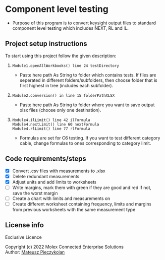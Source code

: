 # Component level testing
- Purpose of this program is to convert keysight output files to standard component level testing which includes NEXT, RL and IL.

## Project setup instructions 
To start using this project follow the given description:
1. `Module1.openAllWorkbooks() line 24 testDirectory`
   -  Paste here path As String to folder which contains tests. If files are seperated in different folders/subfolders, then choose folder that is first highest in tree (includes each subfolder).

2. `Module2.conversion() in line 15 folderPathXLSX`
   -  Paste here path As String to folder where you want to save output xlsx files (choose only one destination). 

3. `Module4.ilLimit() line 42 ilFormula`  
`Module4.nextLimit() line 60 nextFormula`   
`Module4.rlLimit() line 77 rlFormula`
   - Formulas are set for C6 testing. If you want to test different category cable, change formulas to ones corresponding to category limit.  
   
## Code requirements/steps
- [x] Convert .csv files with measurements to .xlsx
- [x] Delete redundant measurements
- [x] Adjust units and add limits to worksheets
- [ ] Write margins, mark them with green if they are good and red if not, save the worst margin
- [ ] Create a chart with limits and measurements on
- [ ] Create different worksheet containing frequency, limits and margins from previous worksheets with the same measurement type

## License info
Exclusive Licence   

Copyright (c) 2022 Molex Connected Enterprise Solutions   
Author: [Mateusz Pieczykolan](https://github.com/pejczykjr)

